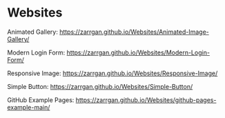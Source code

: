# Websites

Animated Gallery:
    https://zarrgan.github.io/Websites/Animated-Image-Gallery/

Modern Login Form:
    https://zarrgan.github.io/Websites/Modern-Login-Form/

Responsive Image:
    https://zarrgan.github.io/Websites/Responsive-Image/

Simple Button:
    https://zarrgan.github.io/Websites/Simple-Button/

GitHub Example Pages:
    https://zarrgan.github.io/Websites/github-pages-example-main/
